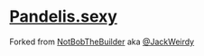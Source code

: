 # [Pandelis.sexy](http://pandelis.sexy)

Forked from [NotBobTheBuilder](https://github.com/NotBobTheBuilder/ukip.sexy) aka [@JackWeirdy](http://twitter.com/JackWeirdy)

